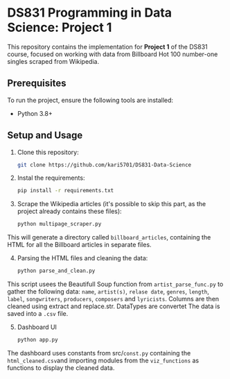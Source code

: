 # DS831 Programming in Data Science: Project 1

This repository contains the implementation for **Project 1** of the DS831 course, focused on working with data from Billboard Hot 100 number-one singles scraped from Wikipedia.

## Prerequisites

To run the project, ensure the following tools are installed:

- Python 3.8+

## Setup and Usage

1. Clone this repository:
   ```bash
   git clone https://github.com/kari5701/DS831-Data-Science

2. Instal the requirements:
   ```bash
   pip install -r requirements.txt

3. Scrape the Wikipedia articles (it's possible to skip this part, as the project already contains these files):
   ```bash
   python multipage_scraper.py
  This will generate a directory called `billboard_articles`, containing the HTML for all the Billboard articles in separate files.

4. Parsing the HTML files and cleaning the data:
   ```bash
   python parse_and_clean.py
  This script usees the Beautifull Soup function from `artist_parse_func.py` to gather the following data: `name`, `artist(s)`, `relase date`, `genres`, `length`, `label`, `songwriters`, `producers`, `composers` and `lyricists`. Columns are then cleaned using extract and replace.str. DataTypes are convertet The data is saved into a `.csv` file.

5. Dashboard UI 
    ```bash
   python app.py
  The dashboard uses constants from src/`const.py` containing the `html_cleaned.csv`and importing modules from the `viz_functions` as functions to display the cleaned data.
